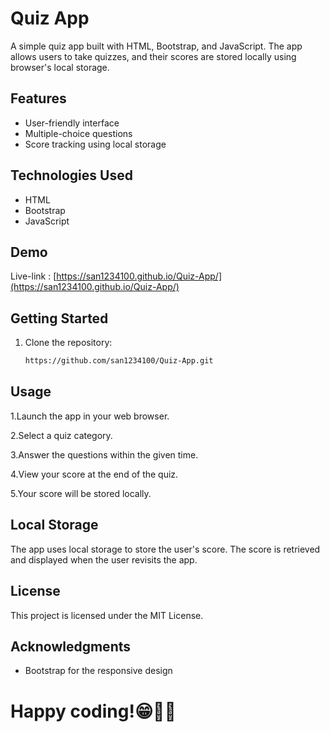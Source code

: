 # Quiz App

A simple quiz app built with HTML, Bootstrap, and JavaScript. The app allows users to take quizzes, and their scores are stored locally using browser's local storage.

## Features

- User-friendly interface
- Multiple-choice questions
- Score tracking using local storage

## Technologies Used

- HTML
- Bootstrap
- JavaScript

## Demo
Live-link : [https://san1234100.github.io/Quiz-App/](https://san1234100.github.io/Quiz-App/)

## Getting Started

1. Clone the repository:

   ```bash
   https://github.com/san1234100/Quiz-App.git

## Usage
1.Launch the app in your web browser.

2.Select a quiz category.

3.Answer the questions within the given time.

4.View your score at the end of the quiz.

5.Your score will be stored locally.   

## Local Storage
The app uses local storage to store the user's score. The score is retrieved and displayed when the user revisits the app.

## License
This project is licensed under the MIT License.

## Acknowledgments
- Bootstrap for the responsive design

# Happy coding!😁🧑‍💻